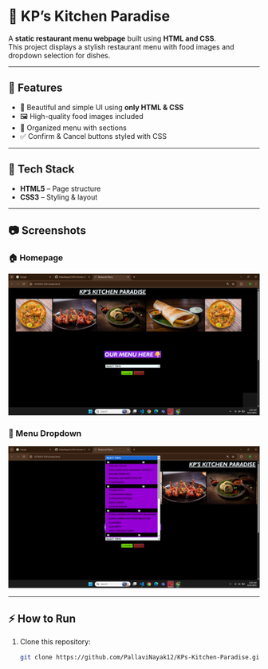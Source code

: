 # 🍴 KP’s Kitchen Paradise  

A **static restaurant menu webpage** built using **HTML and CSS**.  
This project displays a stylish restaurant menu with food images and dropdown selection for dishes.  

---

## 📌 Features  
- 🎨 Beautiful and simple UI using **only HTML & CSS**  
- 🖼️ High-quality food images included  
- 📂 Organized menu with sections  
- ✅ Confirm & Cancel buttons styled with CSS  

---

## 🚀 Tech Stack  
- **HTML5** – Page structure  
- **CSS3** – Styling & layout  

---

## 📷 Screenshots  

### 🏠 Homepage  
![Homepage](output1.png)  

### 📑 Menu Dropdown  
![Menu Dropdown](output.png)  

---

## ⚡ How to Run  
1. Clone this repository:  
   ```bash
   git clone https://github.com/PallaviNayak12/KPs-Kitchen-Paradise.git
